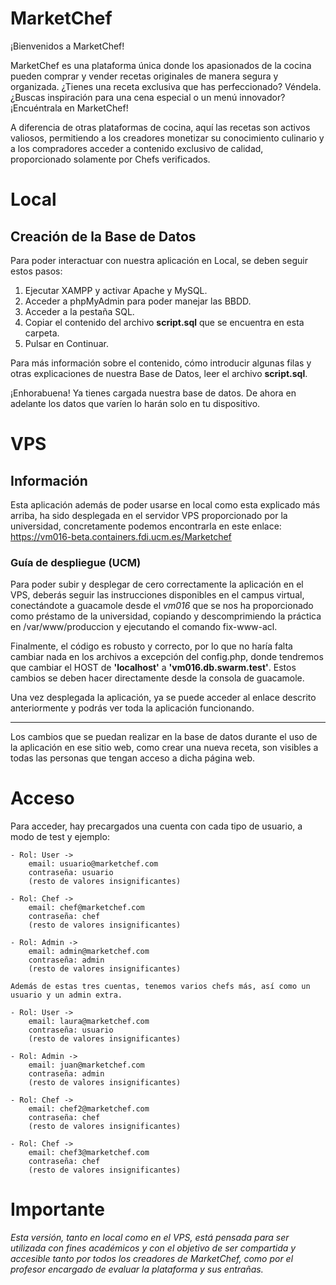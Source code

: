 # MarketChef

¡Bienvenidos a MarketChef!

MarketChef es una plataforma única donde los apasionados de la cocina pueden comprar y vender recetas originales de manera segura y organizada. ¿Tienes una receta exclusiva que has perfeccionado? Véndela. ¿Buscas inspiración para una cena especial o un menú innovador? ¡Encuéntrala en MarketChef!

A diferencia de otras plataformas de cocina, aquí las recetas son activos valiosos, permitiendo a los creadores monetizar su conocimiento culinario y a los compradores acceder a contenido exclusivo de calidad, proporcionado solamente por Chefs verificados.

# Local

## Creación de la Base de Datos

Para poder interactuar con nuestra aplicación en Local, se deben seguir estos pasos:
1. Ejecutar XAMPP y activar Apache y MySQL.
2. Acceder a phpMyAdmin para poder manejar las BBDD.
3. Acceder a la pestaña SQL.
4. Copiar el contenido del archivo **script.sql** que se encuentra en esta carpeta.
5. Pulsar en Continuar. 

Para más información sobre el contenido, cómo introducir algunas filas y otras explicaciones de nuestra Base de Datos, leer el archivo **script.sql**.


¡Enhorabuena! Ya tienes cargada nuestra base de datos. De ahora en adelante los datos que varíen lo harán solo en tu dispositivo.

# VPS
## Información

Esta aplicación además de poder usarse en local como esta explicado más arriba, ha sido desplegada en el servidor VPS proporcionado por la universidad, concretamente podemos encontrarla en este enlace: https://vm016-beta.containers.fdi.ucm.es/Marketchef 

### Guía de despliegue (UCM)

Para poder subir y desplegar de cero correctamente la aplicación en el VPS, deberás seguir las instrucciones disponibles en el campus virtual, conectándote a guacamole desde el *vm016* que se nos ha proporcionado como préstamo de la universidad, copiando y descomprimiendo la práctica en /var/www/produccion y ejecutando el comando fix-www-acl.

Finalmente, el código es robusto y correcto, por lo que no haría falta cambiar nada en los archivos a excepción del config.php, donde tendremos que cambiar el HOST de **'localhost'** a **'vm016.db.swarm.test'**. Estos cambios se deben hacer directamente desde la consola de guacamole.

Una vez desplegada la aplicación, ya se puede acceder al enlace descrito anteriormente y podrás ver toda la aplicación funcionando.

---

Los cambios que se puedan realizar en la base de datos durante el uso de la aplicación en ese sitio web, como crear una nueva receta, son visibles a todas las personas que tengan acceso a dicha página web.


# Acceso

Para acceder, hay precargados una cuenta con cada tipo de usuario, a modo de test y ejemplo:

    - Rol: User -> 
        email: usuario@marketchef.com
        contraseña: usuario
        (resto de valores insignificantes)
    
    - Rol: Chef ->
        email: chef@marketchef.com
        contraseña: chef
        (resto de valores insignificantes)

    - Rol: Admin ->
        email: admin@marketchef.com
        contraseña: admin
        (resto de valores insignificantes)

    Además de estas tres cuentas, tenemos varios chefs más, así como un usuario y un admin extra.

    - Rol: User -> 
        email: laura@marketchef.com
        contraseña: usuario
        (resto de valores insignificantes)

    - Rol: Admin ->
        email: juan@marketchef.com
        contraseña: admin
        (resto de valores insignificantes)

    - Rol: Chef ->
        email: chef2@marketchef.com
        contraseña: chef
        (resto de valores insignificantes)

    - Rol: Chef ->
        email: chef3@marketchef.com
        contraseña: chef
        (resto de valores insignificantes)
    
# Importante
*Esta versión, tanto en local como en el VPS, está pensada para ser utilizada con fines académicos y con el objetivo de ser compartida y accesible tanto por todos los creadores de MarketChef, como por el profesor encargado de evaluar la plataforma y sus entrañas.* 

